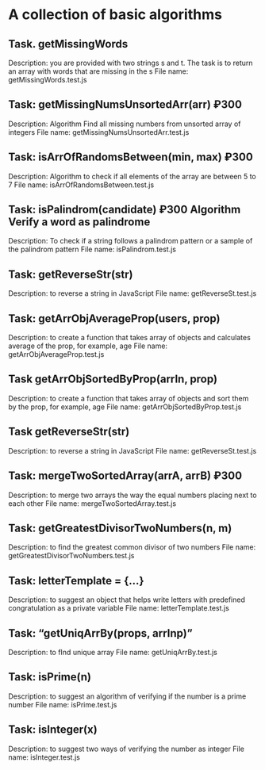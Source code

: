 # A collection of basic algorithms

## Task. getMissingWords

Description: you are provided with two strings s and t. The task is to return an array with words that are missing in the s
File name: getMissingWords.test.js

## Task: getMissingNumsUnsortedArr(arr) ₽300

Description: Algorithm Find all missing numbers from unsorted array of integers
File name: getMissingNumsUnsortedArr.test.js

## Task: isArrOfRandomsBetween(min, max) ₽300

Description: Algorithm to check if all elements of the array are between 5 to 7
File name: isArrOfRandomsBetween.test.js

## Task: isPalindrom(candidate) ₽300 Algorithm Verify a word as palindrome

Description: To check if a string follows a palindrom pattern or a sample of the palindrom pattern
File name: isPalindrom.test.js

## Task: getReverseStr(str)

Description: to reverse a string in JavaScript
File name: getReverseSt.test.js

## Task: getArrObjAverageProp(users, prop)

Description: to create a function that takes array of objects and calculates average of the prop, for example, age
File name: getArrObjAverageProp.test.js

## Task getArrObjSortedByProp(arrIn, prop)

Description: to create a function that takes array of objects and sort them by the prop, for example, age
File name: getArrObjSortedByProp.test.js

## Task getReverseStr(str)

Description: to reverse a string in JavaScript
File name: getReverseSt.test.js

## Task: mergeTwoSortedArray(arrA, arrB) ₽300

Description: to merge two arrays the way the equal numbers placing next to each other
File name: mergeTwoSortedArray.test.js

## Task: getGreatestDivisorTwoNumbers(n, m)

Description: to find the greatest common divisor of two numbers
File name: getGreatestDivisorTwoNumbers.test.js

## Task: letterTemplate = {...}

Description: to suggest an object that helps write letters with predefined congratulation as a private variable
File name: letterTemplate.test.js

## Task: “getUniqArrBy(props, arrInp)”

Description: to fInd unique array
File name: getUniqArrBy.test.js

## Task: isPrime(n)

Description: to suggest an algorithm of verifying if the number is a prime number
File name: isPrime.test.js

## Task: isInteger(x)

Description: to suggest two ways of verifying the number as integer
File name: isInteger.test.js
